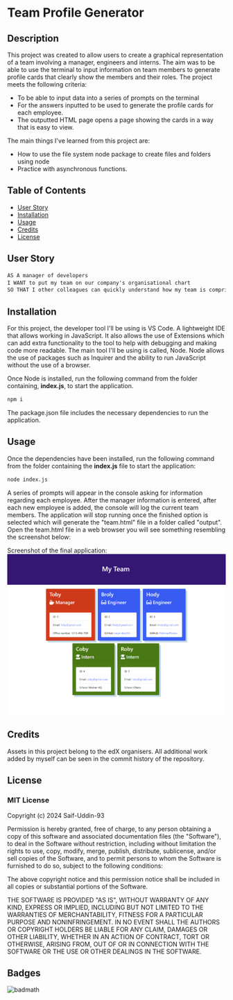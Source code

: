 # Team Profile Generator

## Description

This project was created to allow users to create a graphical representation of a team involving a manager, engineers and interns. The aim was to be able to use the terminal to input information on team members to generate profile cards that clearly show the members and their roles. The project meets the following criteria:

* To be able to input data into a series of prompts on the terminal
* For the answers inputted to be used to generate the profile cards for each employee.
* The outputted HTML page opens a page showing the cards in a way that is easy to view.

The main things I've learned from this project are:

* How to use the file system node package to create files and folders using node
* Practice with asynchronous functions.

## Table of Contents

- [User Story](#user-story)
- [Installation](#installation)
- [Usage](#usage)
- [Credits](#credits)
- [License](#license)

## User Story

```md
AS A manager of developers
I WANT to put my team on our company's organisational chart
SO THAT I other colleagues can quickly understand how my team is comprised at a glance.
```

## Installation

For this project, the developer tool I'll be using is VS Code. A lightweight IDE that allows working in JavaScript. It also allows the use of Extensions which can add extra functionality to the tool to help with debugging and making code more readable. The main tool I'll be using is called, Node. Node allows the use of packages such as Inquirer and the ability to run JavaScript without the use of a browser.

Once Node is installed, run the following command from the folder containing, <b>index.js</b>, to start the application.
```md
npm i
```

The package.json file includes the necessary dependencies to run the application.

## Usage

Once the dependencies have been installed, run the following command from the folder containing the <b>index.js</b> file to start the application:
```md
node index.js
```
A series of prompts will appear in the console asking for information regarding each employee.
After the manager information is entered, after each new employee is added, the console will log the current team members.
The application will stop running once the finished option is selected which will generate the "team.html" file in a folder called "output".
Open the team.html file in a web browser you will see something resembling the screenshot below:

Screenshot of the final application:
![Screenshot of final application](./assets/images/screenshot.png)

## Credits

Assets in this project belong to the edX organisers. All additional work added by myself can be seen in the commit history of the repository.

## License
### MIT License

Copyright (c) 2024 Saif-Uddin-93

Permission is hereby granted, free of charge, to any person obtaining a copy of this software and associated documentation files (the "Software"), to deal in the Software without restriction, including without limitation the rights to use, copy, modify, merge, publish, distribute, sublicense, and/or sell copies of the Software, and to permit persons to whom the Software is furnished to do so, subject to the following conditions:

The above copyright notice and this permission notice shall be included in all copies or substantial portions of the Software.

THE SOFTWARE IS PROVIDED "AS IS", WITHOUT WARRANTY OF ANY KIND, EXPRESS OR IMPLIED, INCLUDING BUT NOT LIMITED TO THE WARRANTIES OF MERCHANTABILITY, FITNESS FOR A PARTICULAR PURPOSE AND NONINFRINGEMENT. IN NO EVENT SHALL THE AUTHORS OR COPYRIGHT HOLDERS BE LIABLE FOR ANY CLAIM, DAMAGES OR OTHER LIABILITY, WHETHER IN AN ACTION OF CONTRACT, TORT OR OTHERWISE, ARISING FROM, OUT OF OR IN CONNECTION WITH THE SOFTWARE OR THE USE OR OTHER DEALINGS IN THE SOFTWARE.

## Badges

![badmath](https://img.shields.io/github/languages/top/lernantino/badmath)
